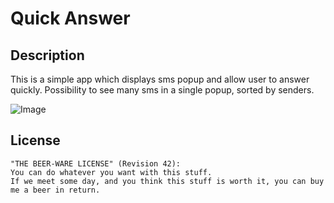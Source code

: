 Quick Answer
==================

Description
-----------
This is a simple app which displays sms popup and allow user to answer quickly.
Possibility to see many sms in a single popup, sorted by senders.

![Image][1]

License
-------

```
"THE BEER-WARE LICENSE" (Revision 42):
You can do whatever you want with this stuff. 
If we meet some day, and you think this stuff is worth it, you can buy me a beer in return.
```

[1]: http://img15.hostingpics.net/pics/252213tlchargement.png